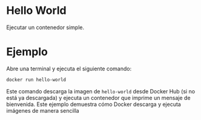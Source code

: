 # Hello World

Ejecutar un contenedor simple.

# Ejemplo
Abre una terminal y ejecuta el siguiente comando:

```bash
docker run hello-world
```
Este comando descarga la imagen de `hello-world` desde Docker Hub (si no está ya descargada) y ejecuta un contenedor que imprime un mensaje de bienvenida. Este ejemplo demuestra cómo Docker descarga y ejecuta imágenes de manera sencilla